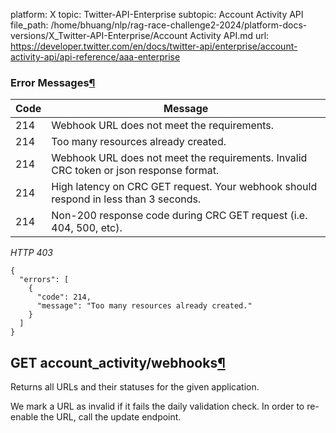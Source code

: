 platform: X
topic: Twitter-API-Enterprise
subtopic: Account Activity API
file_path: /home/bhuang/nlp/rag-race-challenge2-2024/platform-docs-versions/X_Twitter-API-Enterprise/Account Activity API.md
url: https://developer.twitter.com/en/docs/twitter-api/enterprise/account-activity-api/api-reference/aaa-enterprise

### Error Messages[¶](#error-messages "Permalink to this headline")

| Code | Message |
| --- | --- |
| 214 | Webhook URL does not meet the requirements. |
| 214 | Too many resources already created. |
| 214 | Webhook URL does not meet the requirements. Invalid CRC token or json response format. |
| 214 | High latency on CRC GET request. Your webhook should respond in less than 3 seconds. |
| 214 | Non-200 response code during CRC GET request (i.e. 404, 500, etc). |

_HTTP 403_

    {
      "errors": [
        {
          "code": 214,
          "message": "Too many resources already created."
        }
      ]
    }

## GET account\_activity/webhooks[¶](#get-account-activity-webhooks "Permalink to this headline")

Returns all URLs and their statuses for the given application.

We mark a URL as invalid if it fails the daily validation check. In order to re-enable the URL, call the update endpoint.